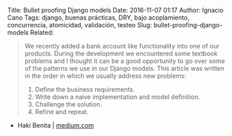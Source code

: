 Title: Bullet proofing Django models
Date: 2016-11-07 01:17
Author: Ignacio Cano
Tags: django, buenas prácticas, DRY, bajo acoplamiento, concurrencia, atomicidad, validación, testeo
Slug: bullet-proofing-django-models
Related:

> We recently added a bank account like functionality into one of our products.
> During the development we encountered some textbook problems and I thought it
> can be a good opportunity to go over some of the patterns we use in our
> Django models.
> This article was written in the order in which we usually address new
> problems:
>   1. Define the business requirements.
>   2. Write down a naive implementation and model definition.
>   3. Challenge the solution.
>   4. Refine and repeat.

- Haki Benita | [medium.com][]

  [medium.com]: https://medium.com/@hakibenita/bullet-proofing-django-models-c080739be4e#.pqtppqgoj
    "Bullet proofing Django models"
